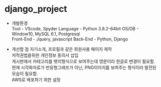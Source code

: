 # django_project
 * 개발환경  
 Tool - VScode, Spyder
 Language - Python 3.8.2-64bit
 OS/DB - Window10, MySQL 6.1, Postgresql  
 Front-End - Jquery, javascript
 Back-End - Python, Django

 
 * 개선할 점
  자기소개, 프로필과 같은 회원사용 페이지 제작  
  저작권법을위한 개인정보 동의서 삽입  
  게시판에서 카테고리를 뱃지형식으로 보여주는데 영문이라 한글로 변경이 필요함.  
  현재 시각화자료가 반응형그래프가 아닌, PNG이미지를 보여주는 형식이라 발전된 모습이 필요함.  
  AWS로 배포하기 위한 설정  
